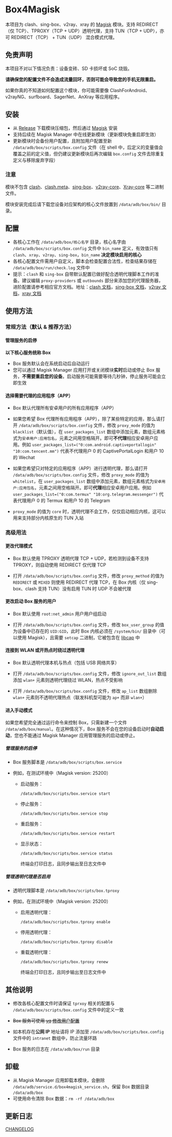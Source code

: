 # Box4Magisk

本项目为 clash、sing-box、v2ray、xray 的 [Magisk](https://github.com/topjohnwu/Magisk) 模块。支持 REDIRECT（仅 TCP）、TPROXY（TCP + UDP）透明代理，支持 TUN（TCP + UDP），亦可 REDIRECT（TCP） + TUN（UDP） 混合模式代理。

## 免责声明

本项目不对以下情况负责：设备变砖、SD 卡损坏或 SoC 烧毁。

**请确保您的配置文件不会造成流量回环，否则可能会导致您的手机无限重启。**

如果你真的不知道如何配置这个模块，你可能需要像 ClashForAndroid、v2rayNG、surfboard、SagerNet、AnXray 等应用程序。


## 安装

- 从 [Release](https://github.com/CHIZI-0618/box4magisk/releases) 下载模块压缩包，然后通过 [Magisk](https://github.com/topjohnwu/Magisk) 安装
- 支持后续在 Magisk Manager 中在线更新模块（更新模块免重启即生效）
- 更新模块时会备份用户配置，且附加用户配置至新 `/data/adb/box/scripts/box.config` 文件（在 shell 中，后定义的变量值会覆盖之前的定义值，但仍建议更新模块后再次编辑 `box.config` 文件去除重复定义与移除废弃字段）

### 注意

模块不包含 [clash](https://github.com/Dreamacro/clash)、[clash.meta](https://github.com/MetaCubeX/Clash.Meta)、[sing-box](https://github.com/SagerNet/sing-box)、[v2ray-core](https://github.com/v2fly/v2ray-core)、[Xray-core](https://github.com/XTLS/Xray-core) 等二进制文件。
  
模块安装完成后请下载您设备对应架构的核心文件放置到 `/data/adb/box/bin/` 目录。


## 配置

- 各核心工作在 `/data/adb/box/核心名字` 目录，核心名字由 `/data/adb/box/scripts/box.config` 文件中 `bin_name` 定义，有效值只有 `clash`、`xray`、`v2ray`、`sing-box`，`bin_name` **决定模块启用的核心**
- 各核心配置文件需用户自定义，脚本会检查配置合法性，检查结果存储在 `/data/adb/box/run/check.log` 文件中
- 提示：`clash` 和 `sing-box` 自带默认配置已做好配合透明代理脚本工作的准备。建议编辑 `proxy-providers` 或 `outbounds` 部分来添加您的代理服务器，进阶配置请参考相应官方文档。地址：[clash 文档](https://github.com/Dreamacro/clash/wiki/configuration)，[sing-box 文档](https://sing-box.sagernet.org/)，[v2ray 文档](https://www.v2fly.org/)，[xray 文档](https://xtls.github.io/)


## 使用方法

### 常规方法（默认 & 推荐方法）

#### 管理服务的启停

**以下核心服务统称 Box**

- Box 服务默认会在系统启动后自动运行
- 您可以通过 Magisk Manager 应用打开或关闭模块**实时**启动或停止 Box 服务，**不需要重启您的设备**。启动服务可能需要等待几秒钟，停止服务可能会立即生效

#### 选择需要代理的应用程序（APP）

- Box 默认代理所有安卓用户的所有应用程序（APP）

- 如果您希望 Box 代理所有应用程序（APP），除了某些特定的应用，那么请打开 `/data/adb/box/scripts/box.config` 文件，修改 `proxy_mode` 的值为 `blacklist`（默认值），在 `user_packages_list` 数组中添加元素，数组元素格式为`安卓用户:应用包名`，元素之间用空格隔开。即可**不代理**相应安卓用户应用。例如 `user_packages_list=("0:com.android.captiveportallogin" "10:com.tencent.mm")` 代表不代理用户 0 的 CaptivePortalLogin 和用户 10 的 Wechat

- 如果您希望只对特定的应用程序（APP）进行透明代理，那么请打开 `/data/adb/box/scripts/box.config` 文件，修改 `proxy_mode` 的值为 `whitelist`，在 `user_packages_list` 数组中添加元素，数组元素格式为`安卓用户:应用包名`，元素之间用空格隔开。即可**代理**相应安卓用户应用。例如 `user_packages_list=("0:com.termux" "10:org.telegram.messenger")` 代表代理用户 0 的 Termux 和用户 10 的 Telegram

- `proxy_mode` 的值为 `core` 时，透明代理不会工作，仅仅启动相应内核，这可以用来支持部分内核原生的 TUN 入站

### 高级用法

#### 更改代理模式

- Box 默认使用 TPROXY 透明代理 TCP + UDP，若检测到设备不支持 TPROXY，则自动使用 REDIRECT 仅代理 TCP

- 打开 `/data/adb/box/scripts/box.config` 文件，修改 `proxy_method` 的值为 `REDIRECT` 或 `MIXED` 则使用 REDIRECT 代理 TCP，在 Box 内核（仅 sing-box、clash 支持 TUN）没有启用 TUN 时 UDP 不会被代理

#### 更改启动 Box 服务的用户

- Box 默认使用 `root:net_admin` 用户用户组启动

- 打开 `/data/adb/box/scripts/box.config` 文件，修改 `box_user_group` 的值为设备中已存在的 `UID:GID`，此时 Box 内核必须在 `/system/bin/` 目录中（可以使用 Magisk），且需要 `setcap` 二进制，它被包含在 [libcap](https://android.googlesource.com/platform/external/libcap/) 中

#### 连接到 WLAN 或开热点时绕过透明代理

- Box 默认透明代理本机与热点（包括 USB 网络共享）

- 打开 `/data/adb/box/scripts/box.config` 文件，修改 `ignore_out_list` 数组添加 `wlan+` 元素则透明代理绕过 WLAN，热点不受影响

- 打开 `/data/adb/box/scripts/box.config` 文件，修改 `ap_list` 数组删除 `wlan+` 元素则不透明代理热点（联发科机型可能为 `ap+` 而非 `wlan+`）

#### 进入手动模式

如果您希望完全通过运行命令来控制 Box，只需新建一个文件 `/data/adb/box/manual`。在这种情况下，Box 服务不会在您的设备启动时**自动启动**，您也不能通过 Magisk Manager 应用管理服务的启动或停止。

##### 管理服务的启停

- Box 服务脚本是 `/data/adb/box/scripts/box.service`

- 例如，在测试环境中（Magisk version: 25200）

  - 启动服务：

    `/data/adb/box/scripts/box.service start`

  - 停止服务：

    `/data/adb/box/scripts/box.service stop`

  - 重启服务：

    `/data/adb/box/scripts/box.service restart`
 
  - 显示状态：

    `/data/adb/box/scripts/box.service status`
    
    终端会打印日志，且同步输出至日志文件中

##### 管理透明代理是否启用

- 透明代理脚本是 `/data/adb/box/scripts/box.tproxy`

- 例如，在测试环境中（Magisk version: 25200）

  - 启用透明代理：

    `/data/adb/box/scripts/box.tproxy enable`

  - 停用透明代理：

    `/data/adb/box/scripts/box.tproxy disable`

  - 重载透明代理：

    `/data/adb/box/scripts/box.tproxy renew`
    
    终端会打印日志，且同步输出至日志文件中


## 其他说明

- 修改各核心配置文件时请保证 `tprxoy` 相关的配置与 `/data/adb/box/scripts/box.config` 文件中的定义一致
  
- ~~Box 服务可使用 [yq](https://github.com/mikefarah/yq) [修改用户配置](box/scripts/box.service#L11-L15)~~

- 如本机存在**公网 IP** 地址请将 IP 添加至 `/data/adb/box/scripts/box.config` 文件中的 `intranet` 数组中，防止流量环路

- Box 服务的日志在 `/data/adb/box/run` 目录


## 卸载

- 从 Magisk Manager 应用卸载本模块，会删除 `/data/adb/service.d/box4magisk_service.sh`，保留 Box 数据目录 `/data/adb/box`
- 可使用命令清除 Box 数据：`rm -rf /data/adb/box`

## 更新日志

[CHANGELOG](changelog.md)
